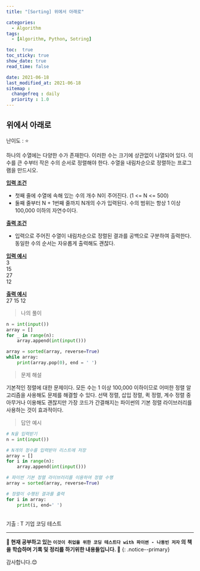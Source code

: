 ```yaml
---
title: "[Sorting] 위에서 아래로"

categories:
  - Algorithm
tags:
  - [Algorithm, Python, Sotring]

toc:  true
toc_sticky: true
show_date: true
read_time: false

date: 2021-06-18
last_modified_at: 2021-06-18
sitemap :
  changefreq : daily
  priority : 1.0
---
```


## 위에서 아래로  

난이도 : ⭐  

하나의 수열에는 다양한 수가 존재한다. 이러한 수는 크기에 상관없이 나열되어 있다. 이 수를 큰 수부터 작은 수의 순서로 정렬해야 한다. 수열을 내림차순으로 정렬하는 프로그램을 만드시오.  

**<u>입력 조건</u>**  
- 첫째 줄에 수열에 속해 있는 수의 개수 N이 주어진다. (1 <= N <= 500)  
- 둘째 줄부터 N + 1번째 줄까지 N개의 수가 입력된다. 수의 범위는 항상 1 이상 100,000 이하의 자연수이다.  

**<u>출력 조건</u>**  
- 입력으로 주어진 수열이 내림차순으로 정렬된 결과를 공백으로 구분하여 출력한다. 동일한 수의 순서는 자유롭게 출력해도 괜찮다.  

**<u>입력 예시</u>**  
3  
15  
27  
12  

**<u>출력 예시</u>**  
27 15 12  

> 나의 풀이  

```python
n = int(input())
array = []
for _ in range(n):
    array.append(int(input()))

array = sorted(array, reverse=True)
while array:
    print(array.pop(0), end = ' ')
```

> 문제 해설  

기본적인 정렬에 대한 문제이다. 모든 수는 1 이상 100,000 이하이므로 어떠한 정렬 알고리즘을 사용해도 문제를 해결할 수 있다. 선택 정렬, 삽입 정렬, 퀵 정렬, 계수 정렬 중 아무거나 이용해도 괜찮지만 가장 코드가 간결해지는 파이썬의 기본 정렬 라이브러리를 사용하는 것이 효과적이다.  

> 답안 예시  

```python
# N을 입력받기
n = int(input())

# N개의 정수를 입력받아 리스트에 저장
array = []
for i in range(n):
    array.append(int(input()))

# 파이썬 기본 정렬 라이브러리를 이용하여 정렬 수행
array = sorted(array, reverse=True)

# 정렬이 수행된 결과를 출력
for i in array:
    print(i, end=' ')
```  

<br>
기출 : T 기업 코딩 테스트  

---
**🐢 현재 공부하고 있는 `이것이 취업을 위한 코딩 테스트다 with 파이썬 - 나동빈 저자` 의 책을 학습하며 기록 및 정리를 하기위한 내용들입니다. 🐢**
{: .notice--primary}

감사합니다.😊
